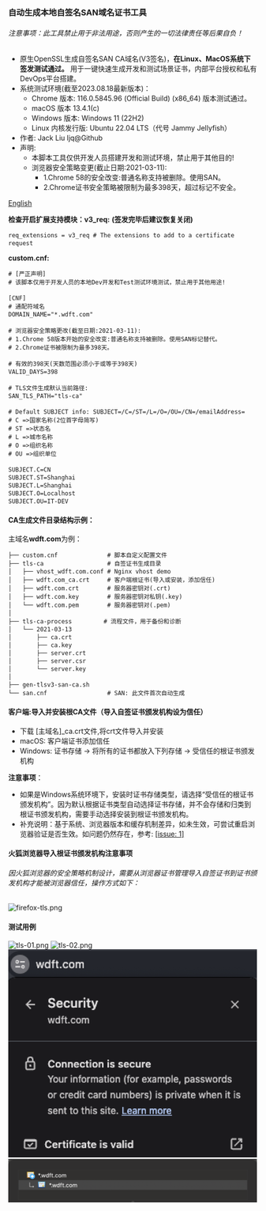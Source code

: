 ### 自动生成本地自签名SAN域名证书工具

###### 注意事项：此工具禁止用于非法用途，否则产生的一切法律责任等后果自负！

- 原生OpenSSL生成自签名SAN CA域名(V3签名)，**在Linux、MacOS系统下签发测试通过。**
  用于一键快速生成开发和测试场景证书，内部平台授权和私有DevOps平台搭建。
- 系统测试环境(截至2023.08.18最新版本)：
  - Chrome 版本: 116.0.5845.96 (Official Build) (x86_64) 版本测试通过。
  - macOS 版本 13.4.1(c)
  - Windows 版本: Windows 11 (22H2)
  - Linux 内核发行版: Ubuntu 22.04 LTS（代号 Jammy Jellyfish）
- 作者: Jack Liu ljq@Github
- 声明:
  - 本脚本工具仅供开发人员搭建开发和测试环境，禁止用于其他目的!
  - 浏览器安全策略变更(截止日期:2021-03-11):
    - 1.Chrome 58的安全改变:普通名称支持被删除。使用SAN。
    - 2.Chrome证书安全策略被限制为最多398天，超过标记不安全。

[English](https://github.com/ljq/gen-tlsv3-san-ca)

**检查开启扩展支持模块：v3_req:**
**(签发完毕后建议恢复关闭)**

```
req_extensions = v3_req # The extensions to add to a certificate request
```

**custom.cnf:**

```
# [严正声明]
# 该脚本仅用于开发人员的本地Dev开发和Test测试环境测试，禁止用于其他用途!

[CNF]
# 通配符域名
DOMAIN_NAME="*.wdft.com"

# 浏览器安全策略更改(截至日期:2021-03-11):
# 1.Chrome 58版本开始的安全改变:普通名称支持被删除。使用SAN标记替代。
# 2.Chrome证书被限制为最多398天。

# 有效的398天(天数范围必须小于或等于398天)
VALID_DAYS=398

# TLS文件生成默认当前路径:
SAN_TLS_PATH="tls-ca"

# Default SUBJECT info: SUBJECT=/C=/ST=/L=/O=/OU=/CN=/emailAddress=
# C =>国家名称(2位首字母简写)
# ST =>状态名
# L =>城市名称
# O =>组织名称
# OU =>组织单位

SUBJECT.C=CN
SUBJECT.ST=Shanghai
SUBJECT.L=Shanghai
SUBJECT.O=Localhost
SUBJECT.OU=IT-DEV
```

#### CA生成文件目录结构示例：

主域名**wdft.com**为例：

```
├── custom.cnf              # 脚本自定义配置文件
├── tls-ca                  # 自签证书生成目录
│   ├── vhost_wdft.com.conf # Nginx vhost demo
│   ├── wdft.com_ca.crt     # 客户端根证书(导入或安装，添加信任)
│   ├── wdft.com.crt        # 服务器密钥对(.crt)
│   ├── wdft.com.key        # 服务器密钥对私钥(.key)
│   └── wdft.com.pem        # 服务器密钥对(.pem)
│
├── tls-ca-process         # 流程文件，用于备份和诊断
│   └── 2021-03-13
│       ├── ca.crt
│       ├── ca.key
│       ├── server.crt
│       ├── server.csr
│       └── server.key
│
├── gen-tlsv3-san-ca.sh
└── san.cnf                 # SAN: 此文件首次自动生成
```

#### 客户端:导入并安装根CA文件（导入自签证书颁发机构设为信任）

- 下载 [主域名]\_ca.crt文件,将crt文件导入并安装
- macOS: 客户端证书添加信任
- Windows: 证书存储 -> 将所有的证书都放入下列存储 -> 受信任的根证书颁发机构

**注意事项**：

- 如果是Windows系统环境下，安装时证书存储类型，请选择“受信任的根证书颁发机构”。因为默认根据证书类型自动选择证书存储，并不会存储和归类到根证书颁发机构，需要手动选择安装到根证书颁发机构。
- 补充说明：基于系统、浏览器版本和缓存机制差异，如未生效，可尝试重启浏览器验证是否生效。如问题仍然存在，参考:
  [ \[issue: 1\] ](https://github.com/ljq/gen-tlsv3-san-ca/issues/1)

#### 火狐浏览器导入根证书颁发机构注意事项

###### 因火狐浏览器的安全策略机制设计，需要从浏览器证书管理导入自签证书到证书颁发机构才能被浏览器信任，操作方式如下：

![firefox-tls.png](https://github.com/ljq/gen-tlsv3-san-ca/blob/main/images/firefox-tls.png)

#### 测试用例

![tls-01.png](https://github.com/ljq/gen-tlsv3-san-ca/blob/main/images/tls-01.png)
![tls-02.png](https://github.com/ljq/gen-tlsv3-san-ca/blob/main/images/tls-02.png)
![tls-03.png](https://github.com/ljq/gen-tlsv3-san-ca/blob/main/images/tls-03.png)
![tls-04.png](https://github.com/ljq/gen-tlsv3-san-ca/blob/main/images/tls-04.png)
